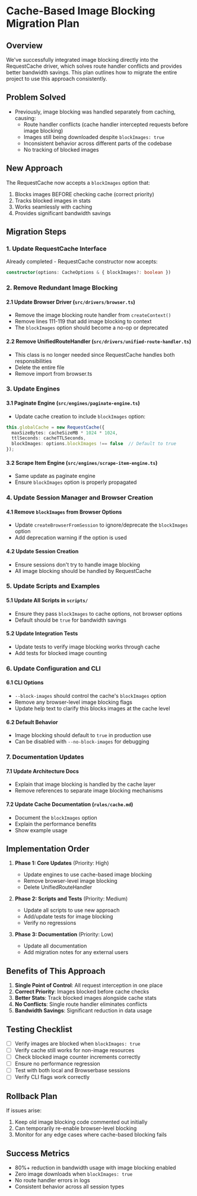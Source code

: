 # Cache-Based Image Blocking Migration Plan

## Overview
We've successfully integrated image blocking directly into the RequestCache driver, which solves route handler conflicts and provides better bandwidth savings. This plan outlines how to migrate the entire project to use this approach consistently.

## Problem Solved
- Previously, image blocking was handled separately from caching, causing:
  - Route handler conflicts (cache handler intercepted requests before image blocking)
  - Images still being downloaded despite `blockImages: true`
  - Inconsistent behavior across different parts of the codebase
  - No tracking of blocked images

## New Approach
The RequestCache now accepts a `blockImages` option that:
1. Blocks images BEFORE checking cache (correct priority)
2. Tracks blocked images in stats
3. Works seamlessly with caching
4. Provides significant bandwidth savings

## Migration Steps

### 1. Update RequestCache Interface
Already completed - RequestCache constructor now accepts:
```typescript
constructor(options: CacheOptions & { blockImages?: boolean })
```

### 2. Remove Redundant Image Blocking

#### 2.1 Update Browser Driver (`src/drivers/browser.ts`)
- Remove the image blocking route handler from `createContext()`
- Remove lines 111-119 that add image blocking to context
- The `blockImages` option should become a no-op or deprecated

#### 2.2 Remove UnifiedRouteHandler (`src/drivers/unified-route-handler.ts`)
- This class is no longer needed since RequestCache handles both responsibilities
- Delete the entire file
- Remove import from browser.ts

### 3. Update Engines

#### 3.1 Paginate Engine (`src/engines/paginate-engine.ts`)
- Update cache creation to include `blockImages` option:
```typescript
this.globalCache = new RequestCache({
  maxSizeBytes: cacheSizeMB * 1024 * 1024,
  ttlSeconds: cacheTTLSeconds,
  blockImages: options.blockImages !== false  // Default to true
});
```

#### 3.2 Scrape Item Engine (`src/engines/scrape-item-engine.ts`)
- Same update as paginate engine
- Ensure `blockImages` option is properly propagated

### 4. Update Session Manager and Browser Creation

#### 4.1 Remove `blockImages` from Browser Options
- Update `createBrowserFromSession` to ignore/deprecate the `blockImages` option
- Add deprecation warning if the option is used

#### 4.2 Update Session Creation
- Ensure sessions don't try to handle image blocking
- All image blocking should be handled by RequestCache

### 5. Update Scripts and Examples

#### 5.1 Update All Scripts in `scripts/`
- Ensure they pass `blockImages` to cache options, not browser options
- Default should be `true` for bandwidth savings

#### 5.2 Update Integration Tests
- Update tests to verify image blocking works through cache
- Add tests for blocked image counting

### 6. Update Configuration and CLI

#### 6.1 CLI Options
- `--block-images` should control the cache's `blockImages` option
- Remove any browser-level image blocking flags
- Update help text to clarify this blocks images at the cache level

#### 6.2 Default Behavior
- Image blocking should default to `true` in production use
- Can be disabled with `--no-block-images` for debugging

### 7. Documentation Updates

#### 7.1 Update Architecture Docs
- Explain that image blocking is handled by the cache layer
- Remove references to separate image blocking mechanisms

#### 7.2 Update Cache Documentation (`rules/cache.md`)
- Document the `blockImages` option
- Explain the performance benefits
- Show example usage

## Implementation Order

1. **Phase 1: Core Updates** (Priority: High)
   - Update engines to use cache-based image blocking
   - Remove browser-level image blocking
   - Delete UnifiedRouteHandler

2. **Phase 2: Scripts and Tests** (Priority: Medium)
   - Update all scripts to use new approach
   - Add/update tests for image blocking
   - Verify no regressions

3. **Phase 3: Documentation** (Priority: Low)
   - Update all documentation
   - Add migration notes for any external users

## Benefits of This Approach

1. **Single Point of Control**: All request interception in one place
2. **Correct Priority**: Images blocked before cache checks
3. **Better Stats**: Track blocked images alongside cache stats
4. **No Conflicts**: Single route handler eliminates conflicts
5. **Bandwidth Savings**: Significant reduction in data usage

## Testing Checklist

- [ ] Verify images are blocked when `blockImages: true`
- [ ] Verify cache still works for non-image resources
- [ ] Check blocked image counter increments correctly
- [ ] Ensure no performance regression
- [ ] Test with both local and Browserbase sessions
- [ ] Verify CLI flags work correctly

## Rollback Plan

If issues arise:
1. Keep old image blocking code commented out initially
2. Can temporarily re-enable browser-level blocking
3. Monitor for any edge cases where cache-based blocking fails

## Success Metrics

- 80%+ reduction in bandwidth usage with image blocking enabled
- Zero image downloads when `blockImages: true`
- No route handler errors in logs
- Consistent behavior across all session types